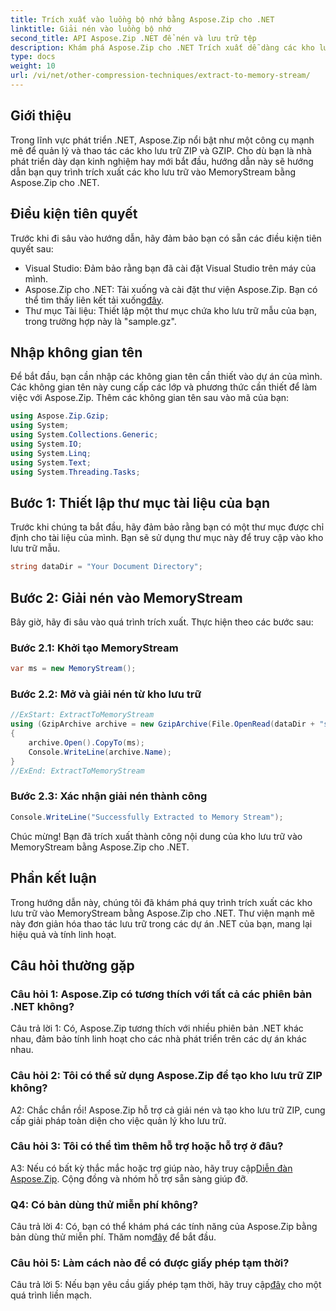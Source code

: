 ```yaml
---
title: Trích xuất vào luồng bộ nhớ bằng Aspose.Zip cho .NET
linktitle: Giải nén vào luồng bộ nhớ
second_title: API Aspose.Zip .NET để nén và lưu trữ tệp
description: Khám phá Aspose.Zip cho .NET Trích xuất dễ dàng các kho lưu trữ vào MemoryStream trong hướng dẫn từng bước này. Nâng cao sự phát triển .NET của bạn một cách dễ dàng.
type: docs
weight: 10
url: /vi/net/other-compression-techniques/extract-to-memory-stream/
---
```

## Giới thiệu

Trong lĩnh vực phát triển .NET, Aspose.Zip nổi bật như một công cụ mạnh mẽ để quản lý và thao tác các kho lưu trữ ZIP và GZIP. Cho dù bạn là nhà phát triển dày dạn kinh nghiệm hay mới bắt đầu, hướng dẫn này sẽ hướng dẫn bạn quy trình trích xuất các kho lưu trữ vào MemoryStream bằng Aspose.Zip cho .NET.

## Điều kiện tiên quyết

Trước khi đi sâu vào hướng dẫn, hãy đảm bảo bạn có sẵn các điều kiện tiên quyết sau:

- Visual Studio: Đảm bảo rằng bạn đã cài đặt Visual Studio trên máy của mình.
-  Aspose.Zip cho .NET: Tải xuống và cài đặt thư viện Aspose.Zip. Bạn có thể tìm thấy liên kết tải xuống[đây](https://releases.aspose.com/zip/net/).
- Thư mục Tài liệu: Thiết lập một thư mục chứa kho lưu trữ mẫu của bạn, trong trường hợp này là "sample.gz".

## Nhập không gian tên

Để bắt đầu, bạn cần nhập các không gian tên cần thiết vào dự án của mình. Các không gian tên này cung cấp các lớp và phương thức cần thiết để làm việc với Aspose.Zip. Thêm các không gian tên sau vào mã của bạn:

```csharp
using Aspose.Zip.Gzip;
using System;
using System.Collections.Generic;
using System.IO;
using System.Linq;
using System.Text;
using System.Threading.Tasks;
```

## Bước 1: Thiết lập thư mục tài liệu của bạn

Trước khi chúng ta bắt đầu, hãy đảm bảo rằng bạn có một thư mục được chỉ định cho tài liệu của mình. Bạn sẽ sử dụng thư mục này để truy cập vào kho lưu trữ mẫu.

```csharp
string dataDir = "Your Document Directory";
```

## Bước 2: Giải nén vào MemoryStream

Bây giờ, hãy đi sâu vào quá trình trích xuất. Thực hiện theo các bước sau:

### Bước 2.1: Khởi tạo MemoryStream

```csharp
var ms = new MemoryStream();
```

### Bước 2.2: Mở và giải nén từ kho lưu trữ

```csharp
//ExStart: ExtractToMemoryStream
using (GzipArchive archive = new GzipArchive(File.OpenRead(dataDir + "sample.gz")))
{
    archive.Open().CopyTo(ms);
    Console.WriteLine(archive.Name);
}
//ExEnd: ExtractToMemoryStream
```

### Bước 2.3: Xác nhận giải nén thành công

```csharp
Console.WriteLine("Successfully Extracted to Memory Stream");
```

Chúc mừng! Bạn đã trích xuất thành công nội dung của kho lưu trữ vào MemoryStream bằng Aspose.Zip cho .NET.

## Phần kết luận

Trong hướng dẫn này, chúng tôi đã khám phá quy trình trích xuất các kho lưu trữ vào MemoryStream bằng Aspose.Zip cho .NET. Thư viện mạnh mẽ này đơn giản hóa thao tác lưu trữ trong các dự án .NET của bạn, mang lại hiệu quả và tính linh hoạt.

## Câu hỏi thường gặp

### Câu hỏi 1: Aspose.Zip có tương thích với tất cả các phiên bản .NET không?

Câu trả lời 1: Có, Aspose.Zip tương thích với nhiều phiên bản .NET khác nhau, đảm bảo tính linh hoạt cho các nhà phát triển trên các dự án khác nhau.

### Câu hỏi 2: Tôi có thể sử dụng Aspose.Zip để tạo kho lưu trữ ZIP không?

A2: Chắc chắn rồi! Aspose.Zip hỗ trợ cả giải nén và tạo kho lưu trữ ZIP, cung cấp giải pháp toàn diện cho việc quản lý kho lưu trữ.

### Câu hỏi 3: Tôi có thể tìm thêm hỗ trợ hoặc hỗ trợ ở đâu?

 A3: Nếu có bất kỳ thắc mắc hoặc trợ giúp nào, hãy truy cập[Diễn đàn Aspose.Zip](https://forum.aspose.com/c/zip/37). Cộng đồng và nhóm hỗ trợ sẵn sàng giúp đỡ.

### Q4: Có bản dùng thử miễn phí không?

 Câu trả lời 4: Có, bạn có thể khám phá các tính năng của Aspose.Zip bằng bản dùng thử miễn phí. Thăm nom[đây](https://releases.aspose.com/) để bắt đầu.

### Câu hỏi 5: Làm cách nào để có được giấy phép tạm thời?

 Câu trả lời 5: Nếu bạn yêu cầu giấy phép tạm thời, hãy truy cập[đây](https://purchase.aspose.com/temporary-license/) cho một quá trình liền mạch.